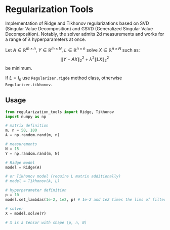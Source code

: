 # Regularization Tools

Implementation of Ridge and Tikhonov regularizations based on SVD (Singular Value Decomposition) and GSVD (Generalized Singular Value Decomposition). Notably, the solver admits 2d measurements and works for a range of $\lambda$ hyperparameters at once.

Let $A \in \mathbb{R}^{m\times n}$, $Y \in \mathbb{R}^{m\times N}$, $L \in \mathbb{R}^{n\times n}$ solve $X \in \mathbb{R}^{n\times N}$ such as:
$$\| Y-AX\|_2^2 + \lambda^2 \|L X\|_2^2$$
be minimum.

If $L = I_n$ use ``Regularizer.rigde`` method class, otherwise ``Regularizer.tikhonov``.

## Usage

```python
from regularization_tools import Ridge, Tikhonov
import numpy as np 

# matrix definition
m, n = 50, 100
A = np.random.rand(m, n)

# measurements
N = 15
Y = np.random.rand(m, N)

# Ridge model
model = Ridge(A)

# or Tikhonov model (require L matrix additionally)
# model = Tikhonov(A, L)

# hyperparameter definition 
p = 10
model.set_lambdas(1e-2, 1e2, p) # 1e-2 and 1e2 times the lims of filter factores.

# solver
X = model.solve(Y)

# X is a tensor with shape (p, n, N)
```